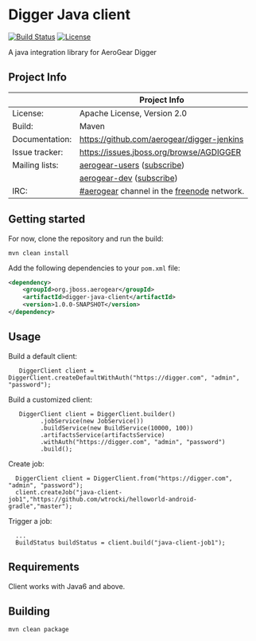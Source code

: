 # Digger Java client

[![Build Status](https://travis-ci.org/aerogear/digger-java.png)](https://travis-ci.org/aerogear/digger-java)
[![License](https://img.shields.io/:license-Apache2-blue.svg)](http://www.apache.org/licenses/LICENSE-2.0)

A java integration library for AeroGear Digger

## Project Info

|                 | Project Info  |
| --------------- | ------------- |
| License:        | Apache License, Version 2.0  |
| Build:          | Maven  |
| Documentation:  | https://github.com/aerogear/digger-jenkins  |
| Issue tracker:  | https://issues.jboss.org/browse/AGDIGGER  |
| Mailing lists:  | [aerogear-users](http://aerogear-users.1116366.n5.nabble.com/) ([subscribe](https://lists.jboss.org/mailman/listinfo/aerogear-users))  |
|                 | [aerogear-dev](http://aerogear-dev.1069024.n5.nabble.com/) ([subscribe](https://lists.jboss.org/mailman/listinfo/aerogear-dev))  |
| IRC:            | [#aerogear](https://webchat.freenode.net/?channels=aerogear) channel in the [freenode](http://freenode.net/) network.  |


## Getting started

For now, clone the repository and run the build:

```
mvn clean install
```

Add the following dependencies to your ```pom.xml``` file:

```xml
<dependency>
    <groupId>org.jboss.aerogear</groupId>
    <artifactId>digger-java-client</artifactId>
    <version>1.0.0-SNAPSHOT</version>
</dependency>
```

## Usage

Build a default client:
```
   DiggerClient client = DiggerClient.createDefaultWithAuth("https://digger.com", "admin", "password");
```

Build a customized client:
```
   DiggerClient client = DiggerClient.builder()
         .jobService(new JobService())
         .buildService(new BuildService(10000, 100))
         .artifactsService(artifactsService)
         .withAuth("https://digger.com", "admin", "password")
         .build();
```

Create job:

```
  DiggerClient client = DiggerClient.from("https://digger.com", "admin", "password");
  client.createJob("java-client-job1","https://github.com/wtrocki/helloworld-android-gradle","master");
```

Trigger a job:

```
  ...
  BuildStatus buildStatus = client.build("java-client-job1");
```

## Requirements

Client works with Java6 and above.

## Building

`mvn clean package`

